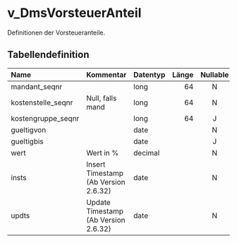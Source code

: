 # v_DmsVorsteuerAnteil

Definitionen der Vorsteueranteile.

## Tabellendefinition

| Name               | Kommentar                            | Datentyp | Länge | Nullable |
| :----------------- | :----------------------------------- | :------- | ----: | :------: |
| mandant_seqnr      |                                      | long     |    64 |    N     |
| kostenstelle_seqnr | Null, falls mand                     | long     |    64 |    N     |
| kostengruppe_seqnr |                                      | long     |    64 |    J     |
| gueltigvon         |                                      | date     |       |    N     |
| gueltigbis         |                                      | date     |       |    J     |
| wert               | Wert in %                            | decimal  |       |    N     |
| insts              | Insert Timestamp (Ab Version 2.6.32) | date     |       |    N     |
| updts              | Update Timestamp (Ab Version 2.6.32) | date     |       |    N     |
